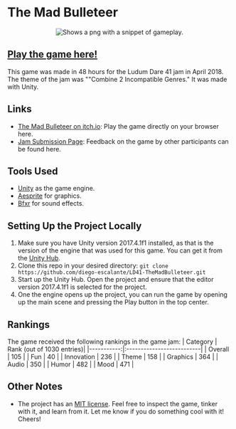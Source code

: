 # The Mad Bulleteer

<p align="center">
  <picture>
    <source srcset="../assets/screenshot.png?raw=true">
    <img alt="Shows a png with a snippet of gameplay." src="../assets/screenshot.png?raw=true">
  </picture>
</p>

## [Play the game here!](https://diego-escalante.itch.io/the-mad-bulleteer)
This game was made in 48 hours for the Ludum Dare 41 jam in April 2018. The theme of the jam was ""Combine 2 Incompatible Genres." It was made with Unity. 

## Links
* [The Mad Bulleteer on itch.io](https://diego-escalante.itch.io/the-mad-bulleteer): Play the game directly on your browser here.
* [Jam Submission Page](https://ldjam.com/events/ludum-dare/41/the-mad-bulleteer): Feedback on the game by other participants can be found here.

## Tools Used
* [Unity](https://unity.com/) as the game engine.
* [Aesprite](https://www.aseprite.org/) for graphics.
* [Bfxr](http://www.bfxr.net/) for sound effects.

## Setting Up the Project Locally
1. Make sure you have Unity version 2017.4.1f1 installed, as that is the version of the engine that was used for this game. You can get it from the [Unity Hub](https://unity.com/download).
2. Clone this repo in your desired directory: `git clone https://github.com/diego-escalante/LD41-TheMadBulleteer.git`
3. Start up the Unity Hub. Open the project and ensure that the editor version 2017.4.1f1 is selected for the project.
4. One the engine opens up the project, you can run the game by opening up the main scene and pressing the Play button in the top center.

## Rankings
The game received the following rankings in the game jam:
| Category   | Rank (out of 1030 entries)|
|-----------:|:--------------------------|
| Overall    | 105                       |
| Fun        | 40                        |
| Innovation | 236                       |
| Theme      | 158                       |
| Graphics   | 364                       |
| Audio      | 350                       |
| Humor      | 482                       |
| Mood       | 471                       |

## Other Notes
* The project has an [MIT license](LICENSE). Feel free to inspect the game, tinker with it, and learn from it. Let me know if you do something cool with it! Cheers!
